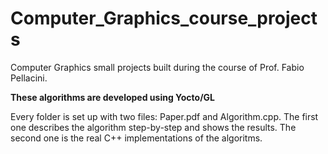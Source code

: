 # Computer_Graphics_course_projects


Computer Graphics small projects built during the course of Prof. Fabio Pellacini.

**These algorithms are developed using Yocto/GL**

Every folder is set up with two files: Paper.pdf and Algorithm.cpp. The first one describes the algorithm step-by-step and shows the results.
The second one is the real C++ implementations of the algoritms.

